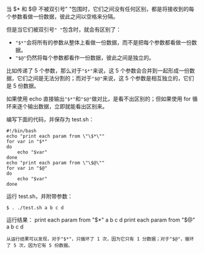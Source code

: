 当 $* 和 $@ 不被双引号" "包围时，它们之间没有任何区别，都是将接收到的每个参数看做一份数据，彼此之间以空格来分隔。

但是当它们被双引号`" "`包含时，就会有区别了：
- `"$*"`会将所有的参数从整体上看做一份数据，而不是把每个参数都看做一份数据。
- `"$@"`仍然将每个参数都看作一份数据，彼此之间是独立的。

比如传递了 5 个参数，那么对于`"$*"`来说，这 5 个参数会合并到一起形成一份数据，它们之间是无法分割的；而对于`"$@"`来说，这 5 个参数是相互独立的，它们是 5 份数据。

如果使用 echo 直接输出`"$*"`和`"$@"`做对比，是看不出区别的；但如果使用 for 循环来逐个输出数据，立即就能看出区别来。

编写下面的代码，并保存为 test.sh：
```
#!/bin/bash
echo "print each param from \"\$*\""
for var in "$*"
do
    echo "$var"
done
echo "print each param from \"\$@\""
for var in "$@"
do
    echo "$var"
done
```
运行 test.sh，并附带参数：
```
$ . ./test.sh a b c d
```
运行结果：
print each param from "$*"
a b c d
print each param from "$@"
a
b
c
d
```
从运行结果可以发现，对于"$*"，只循环了 1 次，因为它只有 1 分数据；对于"$@"，循环了 5 次，因为它有 5 份数据。
```